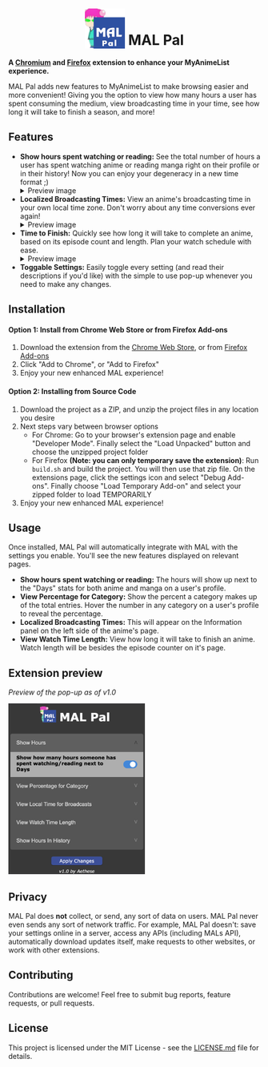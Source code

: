 # <div align="center"><img src="icons/128.png" width="80" height="80" alt="MAL Pal Logo" style="vertical-align: bottom;"> MAL Pal</div>
**A [Chromium](https://chromewebstore.google.com/detail/mal-pal/jegmpjgnklkpcgdbadphgnelkcdfdpob) and [Firefox](https://addons.mozilla.org/en-US/firefox/addon/mal-pal/) extension to enhance your MyAnimeList experience.**

MAL Pal adds new features to MyAnimeList to make browsing easier and more convenient! Giving you the option to view how many hours a user has spent consuming the medium, view broadcasting time in your time, see how long it will take to finish a season, and more!

## Features
* **Show hours spent watching or reading:** See the total number of hours a user has spent watching anime or reading manga right on their profile or in their history! Now you can enjoy your degeneracy in a new time format ;) <details><summary>Preview image</summary><img src='icons/readme/show%20hours.png' alt='Hours preview' width='304' height='345'></details>
* **Localized Broadcasting Times:** View an anime's broadcasting time in your own local time zone. Don't worry about any time conversions ever again! <details><summary>Preview image</summary><img src='icons/readme/broadcast.png' alt='Broadcast time preview'></details>
* **Time to Finish:** Quickly see how long it will take to complete an anime, based on its episode count and length. Plan your watch schedule with ease. <details><summary>Preview image</summary><img src='icons/readme/length.png' alt='Finish time preview'></details>
* **Toggable Settings:** Easily toggle every setting (and read their descriptions if you'd like) with the simple to use pop-up whenever you need to make any changes.

## Installation

#### Option 1: Install from Chrome Web Store or from Firefox Add-ons
1. Download the extension from the [Chrome Web Store](https://chromewebstore.google.com/detail/mal-pal/jegmpjgnklkpcgdbadphgnelkcdfdpob), or from [Firefox Add-ons](https://addons.mozilla.org/en-US/firefox/addon/mal-pal/)
2. Click "Add to Chrome", or "Add to Firefox"
3. Enjoy your new enhanced MAL experience!

#### Option 2: Installing from Source Code
1. Download the project as a ZIP, and unzip the project files in any location you desire
2. Next steps vary between browser options
	* For Chrome: Go to your browser's extension page and enable "Developer Mode". Finally select the "Load Unpacked" button and choose the unzipped project folder
	* For Firefox **(Note: you can only temporary save the extension)**: Run `build.sh` and build the project. You will then use that zip file. On the extensions page, click the settings icon and select "Debug Add-ons". Finally choose "Load Temporary Add-on" and select your zipped folder to load TEMPORARILY
4. Enjoy your new enhanced MAL experience!

## Usage
Once installed, MAL Pal will automatically integrate with MAL with the settings you enable. You'll see the new features displayed on relevant pages.

* **Show hours spent watching or reading:** The hours will show up next to the "Days" stats for both anime and manga on a user's profile.
* **View Percentage for Category:** Show the percent a category makes up of the total entries. Hover the number in any category on a user's profile to reveal the percentage.
* **Localized Broadcasting Times:** This will appear on the Information panel on the left side of the anime's page.
* **View Watch Time Length:** View how long it will take to finish an anime. Watch length will be besides the episode counter on it's page.

## Extension preview
*Preview of the pop-up as of v1.0*

<img src="icons/readme/preview 1.0.png" width="273" height="341" alt="Showcase image of the pop-up as of version 1.0">

## Privacy
MAL Pal does **not** collect, or send, any sort of data on users. MAL Pal never even sends any sort of network traffic. For example, MAL Pal doesn't: save your settings online in a server, access any APIs (including MALs API), automatically download updates itself, make requests to other websites, or work with other extensions.

## Contributing
Contributions are welcome! Feel free to submit bug reports, feature requests, or pull requests.

## License
This project is licensed under the MIT License - see the [LICENSE.md](LICENSE.md) file for details.
